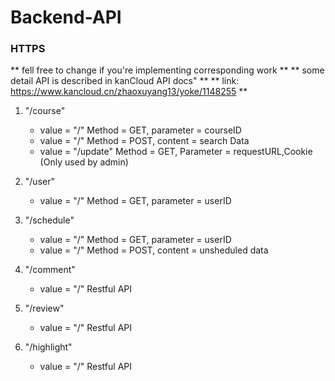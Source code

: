 # Backend-API

### HTTPS
** fell free to change if you're implementing corresponding work **
** some detail API is described in kanCloud API docs" **
** link: https://www.kancloud.cn/zhaoxuyang13/yoke/1148255 **
1. "/course"
    * value = "/" Method = GET, parameter = courseID 
    * value = "/" Method = POST, content = search Data
    * value = "/update" Method = GET, Parameter = requestURL,Cookie  (Only used by admin)

2. "/user"
    * value = "/" Method = GET, parameter = userID

3. "/schedule"
    * value = "/" Method = GET, parameter = userID
    * value = "/" Method = POST, content = unsheduled data
    
4. "/comment"
    * value = "/" Restful API

5. "/review"
    * value = "/" Restful API

6. "/highlight"
    * value = "/" Restful API    